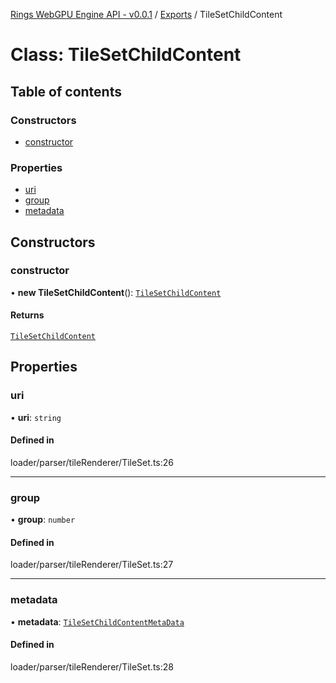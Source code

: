 [Rings WebGPU Engine API - v0.0.1](../README.md) / [Exports](../modules.md) / TileSetChildContent

# Class: TileSetChildContent

## Table of contents

### Constructors

- [constructor](TileSetChildContent.md#constructor)

### Properties

- [uri](TileSetChildContent.md#uri)
- [group](TileSetChildContent.md#group)
- [metadata](TileSetChildContent.md#metadata)

## Constructors

### constructor

• **new TileSetChildContent**(): [`TileSetChildContent`](TileSetChildContent.md)

#### Returns

[`TileSetChildContent`](TileSetChildContent.md)

## Properties

### uri

• **uri**: `string`

#### Defined in

loader/parser/tileRenderer/TileSet.ts:26

___

### group

• **group**: `number`

#### Defined in

loader/parser/tileRenderer/TileSet.ts:27

___

### metadata

• **metadata**: [`TileSetChildContentMetaData`](TileSetChildContentMetaData.md)

#### Defined in

loader/parser/tileRenderer/TileSet.ts:28
